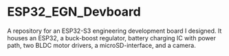 # ESP32_EGN_Devboard
A repository for an ESP32-S3 engineering development board I designed. It houses an ESP32, a buck-boost regulator, battery charging IC with power path, two BLDC motor drivers, a microSD-interface, and a camera.
